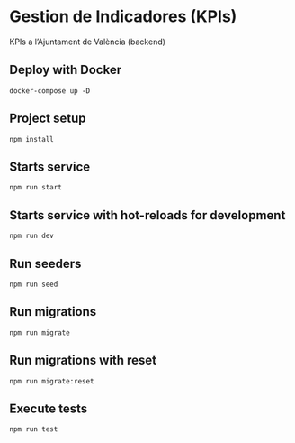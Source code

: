 # Gestion de Indicadores (KPIs)
KPIs a l’Ajuntament de València (backend)

## Deploy with Docker
```
docker-compose up -D
```

## Project setup
```
npm install
```

## Starts service
```
npm run start
```

## Starts service with hot-reloads for development
```
npm run dev
```

## Run seeders
```
npm run seed
```

## Run migrations
```
npm run migrate
```

## Run migrations with reset
```
npm run migrate:reset
```

## Execute tests
```
npm run test
```